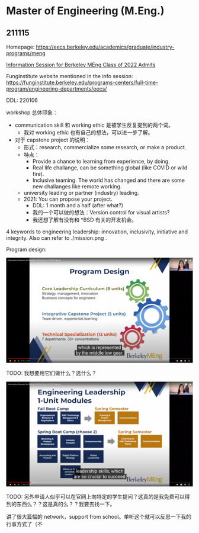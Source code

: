 Master of Engineering (M.Eng.)
==============================

## 211115

Homepage: https://eecs.berkeley.edu/academics/graduate/industry-programs/meng

[Information Session for Berkeley MEng Class of 2022 Admits](https://www.youtube.com/watch?v=0Biqfl1Dzw4)

Funginstitute website mentioned in the info session: https://funginstitute.berkeley.edu/programs-centers/full-time-program/engineering-departments/eecs/

DDL: 220106

workshop 总体印象：
- communication skill 和 working ethic 是被学生反复提到的两个词。
  - 我对 working ethic 也有自己的想法，可以进一步了解。
- 对于 capstone project 的说明：
  - 形式：research, commercialize some research, or make a product.
  - 特点：
    - Provide a chance to learning from experience, by doing.
    - Real life challange, can be something global (like COVID or wild fire).
    - Inclusive teaming. The world has changed and there are some new challanges like remote working.
  - university leading or partner (industry) leading.
  - 2021: You can propose your project.
    - DDL: 1 month and a half (after what?)
    - 我的一个可以做的想法：Version control for visual artists?
    - 我还想了解有没有和 \*BSD 有关的开发机会。

4 keywords to engineering leadership: innovation, inclusivity, initiative and integrity. Also can refer to ./mission.png .

Program design:

![program design](program-design.png)

TODO: 我想要用它们做什么？选什么？

![modules](engineering-leadership.png)

TODO: 另外申请人似乎可以在官网上向特定的学生提问？这真的是我免费可以得到的东西么？？这是真的么？？我要去找一下。

讲了很大篇幅的 network，support from school。单听这个就可以反思一下我的行事方式了（不